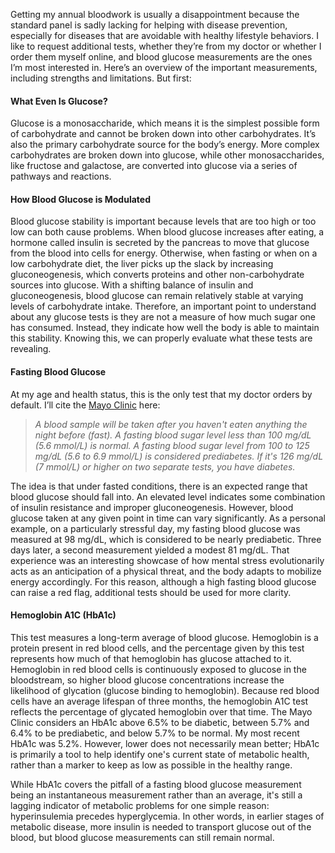 Getting my annual bloodwork is usually a disappointment because the standard panel is sadly lacking for helping with disease prevention, especially for diseases that are avoidable with healthy lifestyle behaviors. I like to request additional tests, whether they’re from my doctor or whether I order them myself online, and blood glucose measurements are the ones I’m most interested in. Here’s an overview of the important measurements, including strengths and limitations. But first:

#### What Even Is Glucose?

Glucose is a monosaccharide, which means it is the simplest possible form of carbohydrate and cannot be broken down into other carbohydrates. It’s also the primary carbohydrate source for the body’s energy. More complex carbohydrates are broken down into glucose, while other monosaccharides, like fructose and galactose, are converted into glucose via a series of pathways and reactions.

#### How Blood Glucose is Modulated

Blood glucose stability is important because levels that are too high or too low can both cause problems. When blood glucose increases after eating, a hormone called insulin is secreted by the pancreas to move that glucose from the blood into cells for energy. Otherwise, when fasting or when on a low carbohydrate diet, the liver picks up the slack by increasing gluconeogenesis, which converts proteins and other non-carbohydrate sources into glucose. With a shifting balance of insulin and gluconeogenesis, blood glucose can remain relatively stable at varying levels of carbohydrate intake. Therefore, an important point to understand about any glucose tests is they are not a measure of how much sugar one has consumed. Instead, they indicate how well the body is able to maintain this stability. Knowing this, we can properly evaluate what these tests are revealing.

#### Fasting Blood Glucose

At my age and health status, this is the only test that my doctor orders by default. I’ll cite the [Mayo Clinic](https://www.mayoclinic.org/diseases-conditions/diabetes/diagnosis-treatment/drc-20371451) here:

> _A blood sample will be taken after you haven't eaten anything the night before (fast). A fasting blood sugar level less than 100 mg/dL (5.6 mmol/L) is normal. A fasting blood sugar level from 100 to 125 mg/dL (5.6 to 6.9 mmol/L) is considered prediabetes. If it's 126 mg/dL (7 mmol/L) or higher on two separate tests, you have diabetes._

The idea is that under fasted conditions, there is an expected range that blood glucose should fall into. An elevated level indicates some combination of insulin resistance and improper gluconeogenesis. However, blood glucose taken at any given point in time can vary significantly. As a personal example, on a particularly stressful day, my fasting blood glucose was measured at 98 mg/dL, which is considered to be nearly prediabetic. Three days later, a second measurement yielded a modest 81 mg/dL. That experience was an interesting showcase of how mental stress evolutionarily acts as an anticipation of a physical threat, and the body adapts to mobilize energy accordingly. For this reason, although a high fasting blood glucose can raise a red flag, additional tests should be used for more clarity.

#### Hemoglobin A1C (HbA1c)

This test measures a long-term average of blood glucose. Hemoglobin is a protein present in red blood cells, and the percentage given by this test represents how much of that hemoglobin has glucose attached to it. Hemoglobin in red blood cells is continuously exposed to glucose in the bloodstream, so higher blood glucose concentrations increase the likelihood of glycation (glucose binding to hemoglobin). Because red blood cells have an average lifespan of three months, the hemoglobin A1C test reflects the percentage of glycated hemoglobin over that time. The Mayo Clinic considers an HbA1c above 6.5% to be diabetic, between 5.7% and 6.4% to be prediabetic, and below 5.7% to be normal. My most recent HbA1c was 5.2%. However, lower does not necessarily mean better; HbA1c is primarily a tool to help identify one's current state of metabolic health, rather than a marker to keep as low as possible in the healthy range.

While HbA1c covers the pitfall of a fasting blood glucose measurement being an instantaneous measurement rather than an average, it's still a lagging indicator of metabolic problems for one simple reason: hyperinsulemia precedes hyperglycemia. In other words, in earlier stages of metabolic disease, more insulin is needed to transport glucose out of the blood, but blood glucose measurements can still remain normal.
